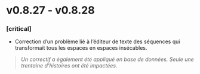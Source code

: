 # v0.8.27 - v0.8.28

### [critical]
+ Correction d’un problème lié à l’éditeur de texte des séquences qui transformait tous les espaces en espaces insécables.

> _Un correctif a également été appliqué en base de données. Seule une trentaine d’histoires ont été impactées._
